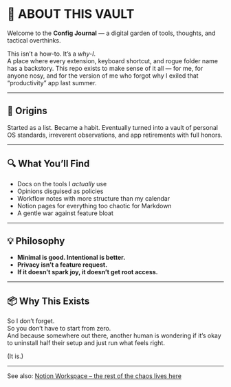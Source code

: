 # 🤔 ABOUT THIS VAULT

Welcome to the **Config Journal** — a digital garden of tools, thoughts, and tactical overthinks.

This isn’t a how-to. It’s a *why-I*.  
A place where every extension, keyboard shortcut, and rogue folder name has a backstory. This repo exists to make sense of it all — for me, for anyone nosy, and for the version of me who forgot why I exiled that “productivity” app last summer.

---

## 🧪 Origins  
Started as a list. Became a habit. Eventually turned into a vault of personal OS standards, irreverent observations, and app retirements with full honors.

---

## 🔍 What You’ll Find  
- Docs on the tools I *actually* use  
- Opinions disguised as policies  
- Workflow notes with more structure than my calendar  
- Notion pages for everything too chaotic for Markdown  
- A gentle war against feature bloat

---

## 💡 Philosophy  
- **Minimal is good. Intentional is better.**  
- **Privacy isn’t a feature request.**  
- **If it doesn’t spark joy, it doesn’t get root access.**

---

## 📦 Why This Exists  
So I don’t forget.  
So you don’t have to start from zero.  
And because somewhere out there, another human is wondering if it’s okay to uninstall half their setup and just run what feels right.

(It is.)

---

See also: [Notion Workspace – the rest of the chaos lives here](https://www.notion.so/config-journal-docs/Patch-Notes-21d5c699f59d808e91e4fb20e356978b?source=copy_link)

